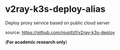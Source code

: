 # v2ray-k3s-deploy-alias
Deploy proxy service based on public cloud server

source: https://github.com/njuptlzf/v2ray-k3s-deploy

(**For academic research only**)
